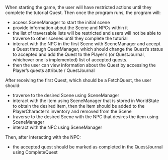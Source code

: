 When starting the game, the user will have restricted actions until they complete the tutorial Quest. Then once the program runs, the program will:
- access SceneManager to start the initial scene
- provide information about the Scene and NPCs within it
- the list of traversable lists will be restricted and users will not be able to traverse to other scenes until they complete the tutorial
- interact with the NPC in the first Scene with SceneManager and accept a Quest through QuestManager, which should change the Quest’s status to accepted and add the Quest to the Player’s (or QuestJournal, whichever one is implemented) list of accepted quests.
- then the user can view information about the Quest by accessing the Player’s quests attribute / QuestJournal

After receiving the first Quest, which should be a FetchQuest, the user should:
- traverse to the desired Scene using SceneManager
- interact with the item using SceneManager that is stored in WorldState to obtain the desired item, then the item should be added to the PlayerCharacter’s inventory and removed from the Scene
- traverse to the desired Scene with the NPC that desires the item using SceneManager
- interact with the NPC using SceneManager

Then, after interacting with the NPC:
- the accepted quest should be marked as completed in the QuestJournal using CompleteQuest 
